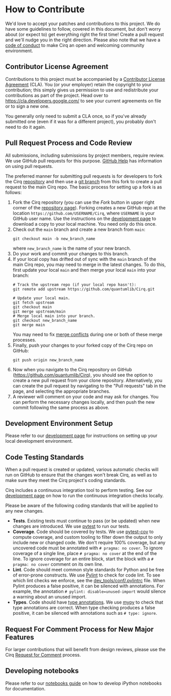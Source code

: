# How to Contribute

We'd love to accept your patches and contributions to this project.
We do have some guidelines to follow, covered in this document, but don't
worry about (or expect to) get everything right the first time!
Create a pull request and we'll nudge you in the right direction. Please also
note that we have a [code of conduct](CODE_OF_CONDUCT.md) to make Cirq an
open and welcoming community environment.

## Contributor License Agreement

Contributions to this project must be accompanied by a [Contributor License
Agreement](https://cla.developers.google.com/about) (CLA). You
(or your employer) retain the copyright to your contribution;
this simply gives us permission to use and redistribute your contributions as
part of the project. Head over to https://cla.developers.google.com/ to see
your current agreements on file or to sign a new one.

You generally only need to submit a CLA once, so if you've already submitted one
(even if it was for a different project), you probably don't need to do it
again.

## Pull Request Process and Code Review

All submissions, including submissions by project members, require review. We
use GitHub pull requests for this purpose.
[GitHub Help](https://help.github.com/articles/about-pull-requests/) has
information on using pull requests.

The preferred manner for submitting pull requests is for developers to fork
the Cirq [repository](https://github.com/quantumlib/Cirq) and then use a [git
branch](https://git-scm.com/book/en/v2/Git-Branching-Branches-in-a-Nutshell)
from this fork to create a pull request to the main Cirq repo. The basic process for setting
up a fork is as follows:

1. Fork the Cirq repository (you can use the _Fork_ button in upper right
corner of the [repository page](https://github.com/quantumlib/Cirq)).
Forking creates a new GitHub repo at the location
`https://github.com/USERNAME/Cirq`, where `USERNAME` is
your GitHub user name. Use the instructions on the
[development page](docs/dev/development.md) to download a copy to
your local machine. You need only do this once.
1. Check out the `main` branch and create a new branch from `main`:
    ```shell
    git checkout main -b new_branch_name
    ```
    where `new_branch_name` is the name of your new branch.
1. Do your work and commit your changes to this branch.
1. If your local copy has drifted out of sync with the `main` branch of the
main Cirq repo, you may need to merge in the latest changes.  To do this,
first update your local `main` and then merge your local `main`
into your branch:
    ```shell
    # Track the upstream repo (if your local repo hasn't):
    git remote add upstream https://github.com/quantumlib/Cirq.git

    # Update your local main.
    git fetch upstream
    git checkout main
    git merge upstream/main
    # Merge local main into your branch.
    git checkout new_branch_name
    git merge main
    ```
    You may need to fix [merge conflicts](
    https://docs.github.com/articles/about-merge-conflicts)
    during one or both of these merge processes.
1. Finally, push your changes to your forked copy of the Cirq repo on GitHub:
    ```shell
    git push origin new_branch_name
    ```
1. Now when you navigate to the Cirq repository on GitHub
(https://github.com/quantumlib/Cirq),
you should see the option to create a new pull request from
your clone repository.  Alternatively, you can create the pull request
by navigating to the "Pull requests" tab in the page, and selecting
the appropriate branches.
1. A reviewer will comment on your code and may ask for changes.
You can perform the necessary changes locally, and then push the new commit
following the same process as above.

## Development Environment Setup

Please refer to our [development page](docs/dev/development.md) for
instructions on setting up your local development environment.

## Code Testing Standards

When a pull request is created or updated, various automatic checks will
run on GitHub to ensure that the changes won't break Cirq, as well as to make
sure they meet the Cirq project's coding standards.

Cirq includes a continuous integration tool to perform testing.  See our
[development page](docs/dev/development.md) on how to run the continuous
integration checks locally.

Please be aware of the following coding standards that will be applied to any
new changes.

- **Tests**.
Existing tests must continue to pass (or be updated) when new changes are
introduced. We use [pytest](https://docs.pytest.org) to run our
tests.
- **Coverage**.
Code should be covered by tests.
We use [pytest-cov](https://pytest-cov.readthedocs.io) to compute
coverage, and custom tooling to filter down the output to only include new or
changed code. We don't require 100% coverage, but any uncovered code must
be annotated with `# pragma: no cover`. To ignore coverage of a single line,
place `# pragma: no cover` at the end of the line. To ignore coverage for
an entire block, start the block with a `# pragma: no cover` comment on its
own line.
- **Lint**.
Code should meet common style standards for Python and be free of error-prone
constructs. We use [Pylint](https://www.pylint.org/) to check for code lint.
To see which lint checks we enforce, see the
[dev_tools/conf/.pylintrc](dev_tools/conf/.pylintrc) file. When Pylint produces
a false positive, it can be silenced with annotations. For example, the
annotation `# pylint: disable=unused-import` would silence a warning about
an unused import.
- **Types**.
Code should have [type annotations](https://www.python.org/dev/peps/pep-0484/).
We use [mypy](http://mypy-lang.org/) to check that type annotations are correct.
When type checking produces a false positive, it can be silenced with
annotations such as `# type: ignore`.

## Request For Comment Process for New Major Features

For larger contributions that will benefit from design reviews, please use the Cirq
[Request for Comment](docs/dev/rfc_process.md) process.

## Developing notebooks

Please refer to our [notebooks guide](docs/dev/notebooks.md) on how to develop
iPython notebooks for documentation.
